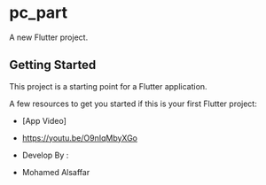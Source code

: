 # pc_part

A new Flutter project.

## Getting Started

This project is a starting point for a Flutter application.

A few resources to get you started if this is your first Flutter project:

- [App Video]
- https://youtu.be/O9nIqMbyXGo

- Develop By :
-  Mohamed Alsaffar
